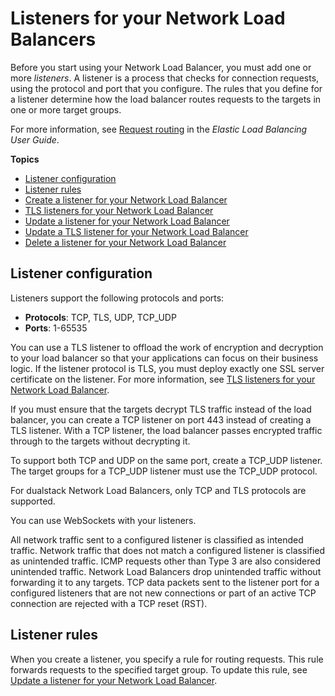 # Listeners for your Network Load Balancers<a name="load-balancer-listeners"></a>

Before you start using your Network Load Balancer, you must add one or more *listeners*\. A listener is a process that checks for connection requests, using the protocol and port that you configure\. The rules that you define for a listener determine how the load balancer routes requests to the targets in one or more target groups\.

For more information, see [Request routing](https://docs.aws.amazon.com/elasticloadbalancing/latest/userguide/how-elastic-load-balancing-works.html#request-routing) in the *Elastic Load Balancing User Guide*\.

**Topics**
+ [Listener configuration](#listener-configuration)
+ [Listener rules](#listener-rules)
+ [Create a listener for your Network Load Balancer](create-listener.md)
+ [TLS listeners for your Network Load Balancer](create-tls-listener.md)
+ [Update a listener for your Network Load Balancer](listener-update-rules.md)
+ [Update a TLS listener for your Network Load Balancer](listener-update-certificates.md)
+ [Delete a listener for your Network Load Balancer](delete-listener.md)

## Listener configuration<a name="listener-configuration"></a>

Listeners support the following protocols and ports:
+ **Protocols**: TCP, TLS, UDP, TCP\_UDP
+ **Ports**: 1\-65535

You can use a TLS listener to offload the work of encryption and decryption to your load balancer so that your applications can focus on their business logic\. If the listener protocol is TLS, you must deploy exactly one SSL server certificate on the listener\. For more information, see [TLS listeners for your Network Load Balancer](create-tls-listener.md)\.

If you must ensure that the targets decrypt TLS traffic instead of the load balancer, you can create a TCP listener on port 443 instead of creating a TLS listener\. With a TCP listener, the load balancer passes encrypted traffic through to the targets without decrypting it\.

To support both TCP and UDP on the same port, create a TCP\_UDP listener\. The target groups for a TCP\_UDP listener must use the TCP\_UDP protocol\. 

For dualstack Network Load Balancers, only TCP and TLS protocols are supported\.

You can use WebSockets with your listeners\.

All network traffic sent to a configured listener is classified as intended traffic\. Network traffic that does not match a configured listener is classified as unintended traffic\. ICMP requests other than Type 3 are also considered unintended traffic\. Network Load Balancers drop unintended traffic without forwarding it to any targets\. TCP data packets sent to the listener port for a configured listeners that are not new connections or part of an active TCP connection are rejected with a TCP reset \(RST\)\.

## Listener rules<a name="listener-rules"></a>

When you create a listener, you specify a rule for routing requests\. This rule forwards requests to the specified target group\. To update this rule, see [Update a listener for your Network Load Balancer](listener-update-rules.md)\.